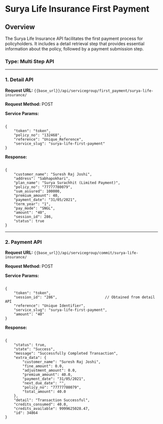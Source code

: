 # Surya Life Insurance First Payment

## Overview

The Surya Life Insurance API facilitates the first payment process for policyholders. It includes a detail retrieval step that provides essential information about the policy, followed by a payment submission step.

### **Type: Multi Step API**

---

### 1. **Detail API**

**Request URL:** `{{base_url}}/api/servicegroup/first_payment/surya-life-insurance/`

**Request Method:** POST

**Service Params:**

<pre><code class="json">
{
    "token": "token",
    "policy_no": "132468",
    "reference": "Unique_Reference",
    "service_slug": "surya-life-first-payment"
}
</code></pre>

**Response:**

<pre><code class="json">
{
    "customer_name": "Suresh Raj Joshi",
    "address": "Sabhapokhari",
    "plan_name": "Surya Surachhit (Limited Payment)",
    "policy_no": "77777780079",
    "sum_assured": 100000,
    "premium_amount": 40,
    "payment_date": "31/05/2021",
    "term_year": "1",
    "pay_mode": "SNGL",
    "amount": "40",
    "session_id": 286,
    "status": true
}
</code></pre>

---

### 2. **Payment API**

**Request URL:** `{{base_url}}/api/servicegroup/commit/surya-life-insurance/`

**Request Method:** POST

**Service Params:**

<pre><code class="json">
{
    "token": "token",
    "session_id": "286",                      // Obtained from detail API
    "reference": "Unique Identifier",
    "service_slug": "surya-life-first-payment",
    "amount": "40"
}
</code></pre>

**Response:**

<pre><code class="json">
{
    "status": true,
    "state": "Success",
    "message": "Successfully Completed Transaction",
    "extra_data": {
        "customer_name": "Suresh Raj Joshi",
        "fine_amount": 0.0,
        "adjustment_amount": 0.0,
        "premium_amount": 40.0,
        "payment_date": "31/05/2021",
        "next_due_date": "",
        "policy_no": "77777780079",
        "total_amount": 40.0
    },
    "detail": "Transaction Successful",
    "credits_consumed": 40.0,
    "credits_available": 9999625028.47,
    "id": 34864
}
</code></pre>
